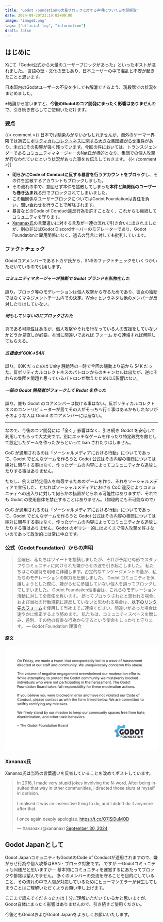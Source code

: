 ```yaml
---
title: "Godot Foundationの大量ブロックに対する声明について日本語解説"
date: 2024-09-30T23:19:02+09:00
image: "image2.png"
tags: ["official-log", "information"]
draft: false
---
```

## はじめに

Xにて「Godot公式から大量のユーザーブロックがあった」といったポストが溢れました。
言語の壁・文化の壁もあり、日本ユーザーの中で混乱と不安が起きたことと思います。

日本国内のGodotユーザーの不安を少しでも解消できるよう、現段階での状況をまとめました。

※結論から言いますと、**今後のGodotのコア開発にまったく影響はありません**ので、引き続き安心してご使用いただけます。

### 要点

{{< comment >}}
日本では馴染みがないかもしれませんが、海外のゲーマー界隈では過去に[ポリティカルコレクトネスに関する大きな集団嫌がらせ事件](https://ja.wikipedia.org/wiki/%E3%82%B2%E3%83%BC%E3%83%9E%E3%83%BC%E3%82%B2%E3%83%BC%E3%83%88%E9%9B%86%E5%9B%A3%E5%AB%8C%E3%81%8C%E3%82%89%E3%81%9B%E4%BA%8B%E4%BB%B6)があり、未だにその影響が強く残っています。今回の件においては、トランスジェンダーであるコミュニティマネージャーのNat氏が標的となり、集団での個人攻撃が行なわれていたという状況があった事をお伝えしておきます。
{{< /comment >}}

- **明らかにCode of Conductに反する暴言を行うアカウントをブロック**し、その件を拡散するアカウントもブロックしました。
- その流れの中で、意図せず本件を拡散してしまった**本件と無関係のユーザーも巻き込まれ**る形でブロックされてしまいました。
- この無関係なユーザーブロックについてはGodot Foundationは責任を負い、[問い合わせ](https://docs.google.com/forms/d/e/1FAIpQLSemeIsYlP6wj7COF4NFXRWkRaNfNezGKNKEWozE6Paqq1RP2w/viewform)を行うことで解除されます。
- 暴言などのCode of Conduct違反行為を許すことなく、これからも継続してコミュニティを守ります。
- [Xananax氏](https://x.com/xananax)の言葉遣いに対する言及が一連の流れで引き合いに出されましたが、別の非公式Godot Discordサーバーのモデレーターであり、Godot Foundationと雇用関係になく、過去の発言に対しても批判しています。


### ファクトチェック

Godotコアメンバーであるトカゲ氏から、SNSのファクトチェックをいくつかいただいているので引用します。

##### コミュニティマネージャーが独断で Godot ブランドを私物化した

誤り。ブロック等のモデレーションは個人攻撃から守るためであり、彼女の独断ではなくマネジメントチーム内での決定。Woke というネタも他のメンバーが反対したりはしていない。

##### 何もしていないのにブロックされた

真である可能性はあるが、個人攻撃やそれを行なっている人の支援をしていないかどうか見直しが必要。本当に間違いであれば フォーム から連絡すれば解除してもらえる。


##### 支援金が 60K->54K

誤り。60K だったのは Unity 騒動時の一時で今回の騒動より前から 54K だった。反ポリティカルコレクトネスのパトロンからのキャンセルは出たが、逆にそれらの集団を問題と思っているパトロンが増えたためほぼ影響はない。


##### 一部の Godot 開発者がフォークして Redot を作った

誤り。誰も Godot のコアメンバーは抜ける事はない。反ポリティカルコレクトネスのコントリビューターが居てその人がそっちへ行く事はあるかもしれないがそのような人は Godot のコアメンバーには居ない。

---

なので、今後のコア開発には「全く」影響はなく、引き続き Godot を安心して利用してもらって大丈夫です。別にエッチなゲームを作ったり特定政党を敵として設定したゲームを作ったからといって ban されたりはしません。

CoC が適用されるのは「ソーシャルメディアにおける行動」についてであって、Godot でどんなゲームを作ろうと Godot 公式はその内容の検閲については絶対に関与する事はなく、作ったゲームの内容によってコミュニティから追放したりする事はありません。
 
ただし、例えば特定個人を侮辱するためのゲームを作り、それをソーシャルメディアで宣伝した、となればソーシャルメディアにおける CoC 違反によりコミュニティへの出入りに対して何らかの措置がとられる可能性はありますが、それでも Godot の使用自体を禁止することはありません。（物理的にも不可能なので）
 
CoC が適用されるのは「ソーシャルメディアにおける行動」についてであって、Godot でどんなゲームを作ろうと Godot 公式はその内容の検閲については絶対に関与する事はなく、作ったゲームの内容によってコミュニティから追放したりする事はありません。Godot のポリシー的にはあくまで個人攻撃を許さないのであって政治的には常に中立です。


### 公式（Godot Foundation）からの声明

> 金曜日、私たちはツイートを投稿しましたが、それが予期せぬ形でスタッフやコミュニティに向けられた嫌がらせの波を引き起こしました。
> 私たちはこの虐待を明確に非難します。否定的なエンゲージメントの量が、私たちのモデレーションの努力を圧倒しました。
> Godot コミュニティを保護しようとした際に、嫌がらせに参加していない個人を誤ってブロックしてしまいました。
> Godot Foundation理事会は、これらのモデレーション活動に対して全責任を負います。
> 誤ってブロックされたと思われる場合、および当社の行動規範に違反していないと思われる場合は、[以下のリンク先のフォーム](https://docs.google.com/forms/d/e/1FAIpQLSemeIsYlP6wj7COF4NFXRWkRaNfNezGKNKEWozE6Paqq1RP2w/viewform)を使用して当社までご連絡ください。間違いがあった場合は速やかに修正するよう努めます。
> 私たちは、コミュニティスペースを憎しみ、差別、その他の有害な行為から守るという使命をしっかりと守ります。
> ― Godot Foundation 理事会

#### 原文

![Godot Faundationの声明](image.png)

### Xananax氏

Xananax氏は当時の言葉遣いを反省していることを改めてポストしています。

<blockquote class="twitter-tweet mx-auto"><p lang="en" dir="ltr">In 2016, I made very stupid jokes involving the N-word. After being insulted that way in other communities, I directed those slurs at myself in derision. <br><br>I realised it was an insensitive thing to do, and I didn&#39;t do it anymore after that.<br><br>I once again deeply apologize. <a href="https://t.co/O7lSiDuMOD">https://t.co/O7lSiDuMOD</a></p>&mdash; Xananax (@xananax) <a href="https://twitter.com/xananax/status/1840721610321297615?ref_src=twsrc%5Etfw">September 30, 2024</a></blockquote> <script async src="https://platform.twitter.com/widgets.js" charset="utf-8"></script>


## Godot Japanとして

Godot JapanコミュニティもGodotのCode of Conductが適用されますので、嫌がらせ行為や個人攻撃はBAN・ブロック対象です。
ですが ―Godotコミュニティも同様だと思いますが― 基本的にコミュニティを運営するにあたってブロックや排除は望んでません。
多くのメンバーの交流を守ることを目的にしていること、その流れの中で人間が対応しているためにヒューマンエラーが発生してしまうことはご理解いただくようお願い申し上げます。

ここまで読んでくださった方は十分ご理解いただいているかと思いますが、Godot自体にまったく影響はありませんので、引き続きご使用ください。

今後ともGodotおよびGodot Japanをよろしくお願いいたします。